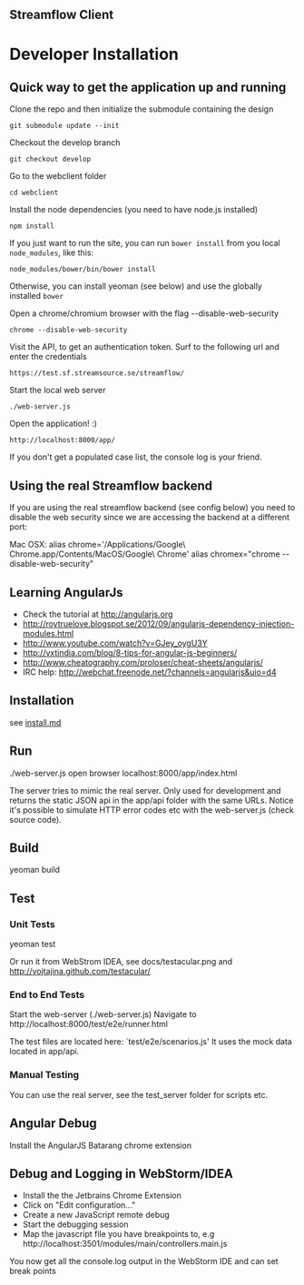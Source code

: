 ## Streamflow Client

# Developer Installation

## Quick way to get the application up and running

Clone the repo and then initialize the submodule containing the design

    git submodule update --init

Checkout the develop branch
    
    git checkout develop

Go to the webclient folder

    cd webclient
    
Install the node dependencies (you need to have node.js installed)

    npm install

If you just want to run the site, you can run `bower install` from you local `node_modules`, like this:

    node_modules/bower/bin/bower install

Otherwise, you can install yeoman (see below) and use the globally installed `bower`

Open a chrome/chromium browser with the flag --disable-web-security

    chrome --disable-web-security
    
Visit the API, to get an authentication token. Surf to the following url and enter the credentials

    https://test.sf.streamsource.se/streamflow/

Start the local web server

    ./web-server.js
    
Open the application! :)

    http://localhost:8000/app/
    
If you don't get a populated case list, the console log is your friend.
    


## Using the real Streamflow backend

If you are using the real streamflow backend (see config below) you need to
disable the web security since we are accessing the backend at a different
port:

Mac OSX:
  alias chrome='/Applications/Google\ Chrome.app/Contents/MacOS/Google\ Chrome'
  alias chromex="chrome --disable-web-security"


## Learning AngularJs

* Check the tutorial at http://angularjs.org
* http://roytruelove.blogspot.se/2012/09/angularjs-dependency-injection-modules.html
* http://www.youtube.com/watch?v=GJey_oygU3Y
* http://vxtindia.com/blog/8-tips-for-angular-js-beginners/
* http://www.cheatography.com/proloser/cheat-sheets/angularjs/
* IRC help: http://webchat.freenode.net/?channels=angularjs&uio=d4

## Installation

see [install.md](install.md)

## Run

   ./web-server.js
   open browser localhost:8000/app/index.html

The server tries to mimic the real server.
Only used for development and returns the static JSON api in the app/api folder with the same URLs.
Notice it's possible to simulate HTTP error codes etc with the web-server.js (check source code).

## Build

   yeoman build

## Test

### Unit Tests

   yeoman test

Or run it from WebStrom IDEA, see docs/testacular.png and http://vojtajina.github.com/testacular/

### End to End Tests

Start the web-server (./web-server.js)
Navigate to http://localhost:8000/test/e2e/runner.html

The test files are located here: `test/e2e/scenarios.js'
It uses the mock data located in app/api.

### Manual Testing

You can use the real server, see the test_server folder for scripts etc.

## Angular Debug

Install the AngularJS Batarang chrome extension

## Debug and Logging in WebStorm/IDEA

* Install the the Jetbrains Chrome Extension
* Click on "Edit configuration..."
* Create a new JavaScript remote debug
* Start the debugging session
* Map the javascript file you have breakpoints to, e.g http://localhost:3501/modules/main/controllers.main.js

You now get all the console.log output in the WebStorm IDE and can set break points
